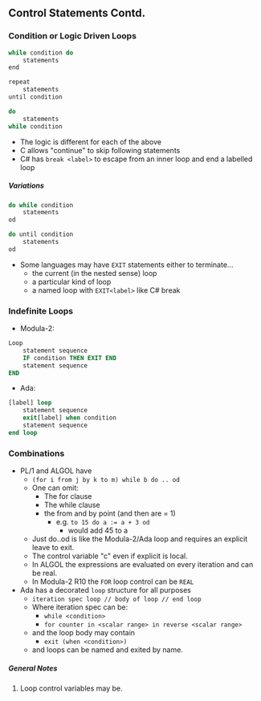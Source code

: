 ## Control Statements Contd.
### Condition or Logic Driven Loops
```java
while condition do
	statements
end

repeat
	statements
until condition

do
	statements
while condition
```
- The logic is different for each of the above
- C allows "continue" to skip following statements
- C# has `break <label>` to escape from an inner loop and end a labelled loop
##### Variations
```java
do while condition
	statements
od

do until condition
	statements
od
```
- Some languages may have `EXIT` statements either to terminate...
	- the current (in the nested sense) loop
	- a particular kind of loop
	- a named loop with `EXIT<label>` like C# break
### Indefinite Loops
- Modula-2:
```modula2
Loop
	statement sequence
	IF condition THEN EXIT END
	statement sequence
END
```
- Ada:
```ada
[label] loop
	statement sequence
	exit[label] when condition
	statement sequence
end loop
```
### Combinations
- PL/1 and ALGOL have
	- `(for i from j by k to m) while b do .. od`
	- One can omit:
		- The for clause
		- The while clause
		- the from and by point (and then are = 1)
			- e.g. `to 15 do a := a + 3 od`
				- would add 45 to a
	- Just do..od is like the Modula-2/Ada loop and requires an explicit leave to exit.
	- The control variable "c" even if explicit is local.
	- In ALGOL the expressions are evaluated on every iteration and can be real.
	- In Modula-2  R10 the `FOR` loop control can be `REAL`
- Ada has a decorated `loop` structure for all purposes
	- `iteration spec loop // body of loop // end loop`
	- Where iteration spec can be:
		- `while <condition>`
		- `for counter in <scalar range> in reverse <scalar range>`
	- and the loop body may contain
		- `exit (when <condition>)`
	- and loops can be named and exited by name.
##### General Notes
1. Loop control variables may be.